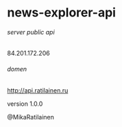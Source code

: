 # news-explorer-api

###### server public api
84.201.172.206

###### domen
http://api.ratilainen.ru

version 1.0.0

@MikaRatilainen

